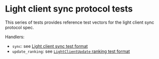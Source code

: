 # Light client sync protocol tests

This series of tests provides reference test vectors for the light client sync protocol spec.

Handlers:
- `sync`: see [Light client sync test format](./sync.md)
- `update_ranking`: see [`LightClientUpdate` ranking test format](./update_ranking.md)
